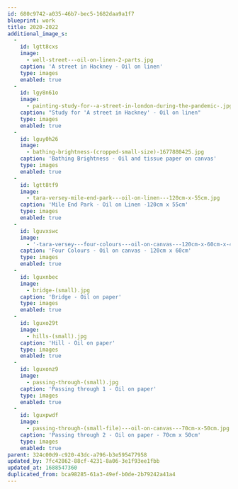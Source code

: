 ```yaml
---
id: 680c9742-a035-46b7-bec5-1682daa9a1f7
blueprint: work
title: 2020-2022
additional_image_s:
  -
    id: lgtt8cxs
    image:
      - well-street---oil-on-linen-2-parts.jpg
    caption: 'A street in Hackney - Oil on linen'
    type: images
    enabled: true
  -
    id: lgy8n61o
    image:
      - painting-study-for--a-street-in-london-during-the-pandemic-.jpg
    caption: "Study for 'A street in Hackney' - Oil on linen"
    type: images
    enabled: true
  -
    id: lguy0h26
    image:
      - bathing-brightness-(cropped-small-size)-1677880425.jpg
    caption: 'Bathing Brightness - Oil and tissue paper on canvas'
    type: images
    enabled: true
  -
    id: lgtt8tf9
    image:
      - tara-versey-mile-end-park---oil-on-linen---120cm-x-55cm.jpg
    caption: 'Mile End Park - Oil on Linen -120cm x 55cm'
    type: images
    enabled: true
  -
    id: lguvxswc
    image:
      - '-tara-versey---four-colours---oil-on-canvas---120cm-x-60cm-x-4cm--2022---3,500.jpg'
    caption: 'Four Colours - Oil on canvas - 120cm x 60cm'
    type: images
    enabled: true
  -
    id: lguxnbec
    image:
      - bridge-(small).jpg
    caption: 'Bridge - Oil on paper'
    type: images
    enabled: true
  -
    id: lguxo29t
    image:
      - hills-(small).jpg
    caption: 'Hill - Oil on paper'
    type: images
    enabled: true
  -
    id: lguxonz9
    image:
      - passing-through-(small).jpg
    caption: 'Passing through 1 - Oil on paper'
    type: images
    enabled: true
  -
    id: lguxpwdf
    image:
      - passing-through-(small-file)---oil-on-canvas---70cm-x-50cm.jpg
    caption: 'Passing through 2 - Oil on paper - 70cm x 50cm'
    type: images
    enabled: true
parent: 324c00d9-c920-43dc-a796-b3e595477958
updated_by: 7fc42862-88cf-4231-8a06-3e1f93ee1fbb
updated_at: 1688547360
duplicated_from: bca98285-61a3-49ef-b0de-2b79242a41a4
---
```

